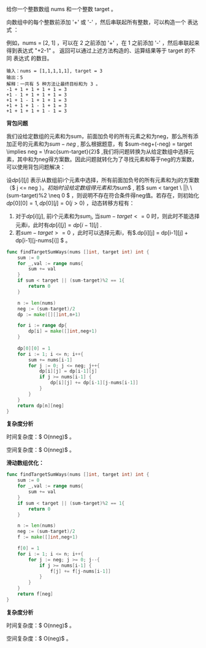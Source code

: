 给你一个整数数组 nums 和一个整数 target 。

向数组中的每个整数前添加 '+' 或 '-' ，然后串联起所有整数，可以构造一个 表达式 ：

例如，nums = [2, 1] ，可以在 2 之前添加 '+' ，在 1 之前添加 '-' ，然后串联起来得到表达式 "+2-1" 。
返回可以通过上述方法构造的、运算结果等于 target 的不同 表达式 的数目。



```
输入：nums = [1,1,1,1,1], target = 3
输出：5
解释：一共有 5 种方法让最终目标和为 3 。
-1 + 1 + 1 + 1 + 1 = 3
+1 - 1 + 1 + 1 + 1 = 3
+1 + 1 - 1 + 1 + 1 = 3
+1 + 1 + 1 - 1 + 1 = 3
+1 + 1 + 1 + 1 - 1 = 3
```



<b>背包问题</b>

我们设给定数组的元素和为sum，前面加负号的所有元素之和为neg，那么所有添加正号的元素和为$sum - neg$  , 那么根据题意，有 $sum-neg+(-neg) = target  \implies neg = \frac{sum-target}{2}$ ,我们将问题转换为从给定数组中选择元素，其中和为neg得方案数。因此问题就转化为了寻找元素和等于neg的方案数，可以使用背包问题解决：

设$dp[i][j]$ 表示从数组前i个元素中选择，所有前面加负号的所有元素和为j的方案数（$ j <= neg $）。初始时设给定数组得元素和为$sum$ , 若$ sum < target \ ||\ \ (sum-target)\%2 \neq 0 $ ，则说明不存在符合条件得neg值。若存在，则初始化$dp[0][0] = 1, dp[0][j] = 0 (j>0)$ ，动态转移方程有：

1. 对于$dp[i][j]$, 前i个元素和为$sum_i$,  当$sum - target <= 0$ 时，则此时不能选择元素i，此时有$dp[i][j] = dp[i-1][j]$ .
2. 若$sum - target >= 0$  ，此时可以选择元素i，有$.dp[i][j] = dp[i-1][j] + dp[i-1][j-nums[i]] $ 。

```go
func findTargetSumWays(nums []int, target int) int {
    sum := 0
    for _,val := range nums{
        sum += val
    }
    if sum < target || (sum-target)%2 == 1{
        return 0
    }

    n := len(nums)
    neg := (sum-target)/2
    dp := make([][]int,n+1)

    for i := range dp{
        dp[i] = make([]int,neg+1)
    }
    
    dp[0][0] = 1
    for i := 1; i <= n; i++{
        sum += nums[i-1]
        for j := 0; j <= neg; j++{
            dp[i][j] = dp[i-1][j]
            if j >= nums[i-1] {
                dp[i][j] += dp[i-1][j-nums[i-1]]
            }
        }
    }
    return dp[n][neg]
}
```

<b>复杂度分析</b>

时间复杂度：$ O(nneg)$ 。

空间复杂度：$ O(nneg)$ 。 



<b>滑动数组优化：</b>

```go
func findTargetSumWays(nums []int, target int) int {
    sum := 0
    for _,val := range nums{
        sum += val
    }
    if sum < target || (sum-target)%2 == 1{
        return 0
    }

    n := len(nums)
    neg := (sum-target)/2
    f := make([]int,neg+1)

    f[0] = 1
    for i := 1; i <= n; i++{
        for j := neg; j >= 0; j--{
            if j >= nums[i-1] {
                f[j] += f[j-nums[i-1]]
            }
        }
    }
    return f[neg]
}
```

<b>复杂度分析</b>

时间复杂度：$ O(nneg)$ 。

空间复杂度：$ O(neg)$ 。 